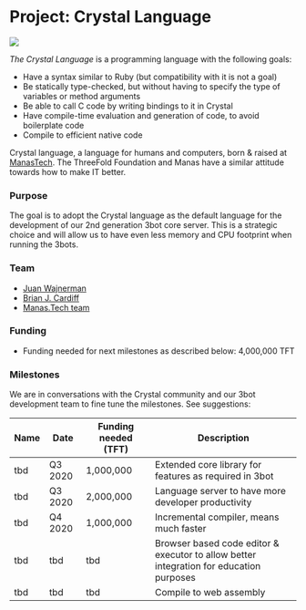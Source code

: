 # Project: Crystal Language

![](crystal_language.png)

*The Crystal Language* is a programming language with the following goals:

- Have a syntax similar to Ruby (but compatibility with it is not a goal)
- Be statically type-checked, but without having to specify the type of variables or method arguments
- Be able to call C code by writing bindings to it in Crystal
- Have compile-time evaluation and generation of code, to avoid boilerplate code
- Compile to efficient native code

Crystal language, a language for humans and computers, born & raised at [ManasTech](https://manas.tech/).
The ThreeFold Foundation and Manas have a similar attitude towards how to make IT better.

### Purpose

The goal is to adopt the Crystal language as the default language for the development of our 2nd generation 3bot core server.
This is a strategic choice and will allow us to have even less memory and CPU footprint when running the 3bots.

### Team

- [Juan Wajnerman](https://www.consciousinternet.org/#/people/juan_wajnerman)
- [Brian J. Cardiff](https://www.consciousinternet.org/#/people/brian_j_cardiff)
- [Manas.Tech team](https://manas.tech/staff/)

### Funding

- Funding needed for next milestones as described below: 4,000,000 TFT

### Milestones

We are in conversations with the Crystal community and our 3bot development team to fine tune the milestones. See suggestions:

| Name         | Date   | Funding needed (TFT) | Description
|:-------------|--------|-------------|-----------------|
| tbd | Q3 2020 | 1,000,000 | Extended core library for features as required in 3bot |
| tbd | Q3 2020 | 2,000,000 | Language server to have more developer productivity |
| tbd | Q4 2020 | 1,000,000 | Incremental compiler, means much faster |
| tbd |  tbd | tbd | Browser based code editor & executor to allow better integration for education purposes |
| tbd |  tbd | tbd | Compile to web assembly |


<!-- [roadmap](templates/roadmap.html?data=roadmap_crystallang.json ':include :type=iframe width=100% height=550px frameBorder="0" scrolling="no" align="center"') -->